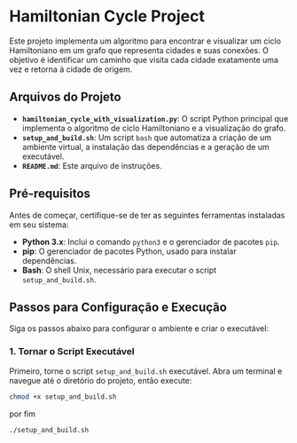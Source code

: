 # Hamiltonian Cycle Project

Este projeto implementa um algoritmo para encontrar e visualizar um ciclo Hamiltoniano em um grafo que representa cidades e suas conexões. O objetivo é identificar um caminho que visita cada cidade exatamente uma vez e retorna à cidade de origem.

## Arquivos do Projeto

- **`hamiltonian_cycle_with_visualization.py`**: O script Python principal que implementa o algoritmo de ciclo Hamiltoniano e a visualização do grafo.
- **`setup_and_build.sh`**: Um script `bash` que automatiza a criação de um ambiente virtual, a instalação das dependências e a geração de um executável.
- **`README.md`**: Este arquivo de instruções.

## Pré-requisitos

Antes de começar, certifique-se de ter as seguintes ferramentas instaladas em seu sistema:

- **Python 3.x**: Inclui o comando `python3` e o gerenciador de pacotes `pip`.
- **pip**: O gerenciador de pacotes Python, usado para instalar dependências.
- **Bash**: O shell Unix, necessário para executar o script `setup_and_build.sh`.

## Passos para Configuração e Execução

Siga os passos abaixo para configurar o ambiente e criar o executável:

### 1. Tornar o Script Executável

Primeiro, torne o script `setup_and_build.sh` executável. Abra um terminal e navegue até o diretório do projeto, então execute:

```bash
chmod +x setup_and_build.sh
```

por fim

```bash
./setup_and_build.sh